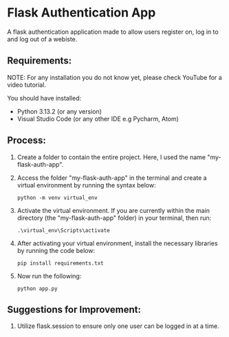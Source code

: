 # Flask Authentication App

A flask authentication application made to allow users register on, log in to and log out of a webiste.

## Requirements:

NOTE: For any installation you do not know yet, please check YouTube for a video tutorial.

You should have installed:

- Python 3.13.2 (or any version)
- Visual Studio Code (or any other IDE e.g Pycharm, Atom)

## Process:

1. Create a folder to contain the entire project. Here, I used the name "my-flask-auth-app".

2. Access the folder "my-flask-auth-app" in the terminal and create a virtual environment by running the syntax below:

   `python -m venv virtual_env`

3. Activate the virtual environment. If you are currently within the main directory (the "my-flask-auth-app" folder) in your terminal, then run:

   `.\virtual_env\Scripts\activate`

4. After activating your virtual environment, install the necessary libraries by running the code below:

   `pip install requirements.txt`

5. Now run the following:

   `python app.py`

## Suggestions for Improvement:

1. Utilize flask.session to ensure only one user can be logged in at a time.
